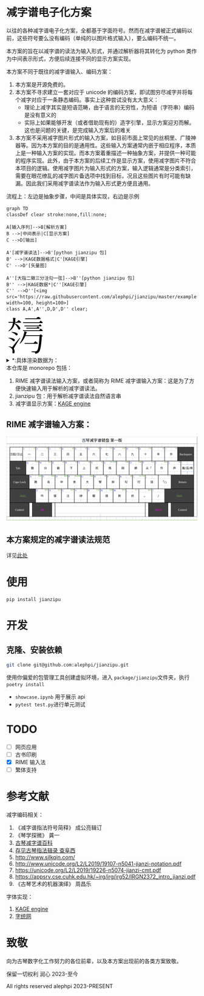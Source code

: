 # 减字谱电子化方案

以往的各种减字谱电子化方案，全都基于字面符号。然而在减字谱被正式编码以前，这些符号要么没有编码（单纯的以图片格式输入），要么编码不统一。

本方案的旨在以减字谱的读法为输入形式，并通过解析器将其转化为 python 类作为中间表示形式，方便后续连接不同的显示方案实现。

本方案不同于既往的减字谱输入、编码方案：

1. 本方案是开源免费的。
2. 本方案不寻求建立一套对应于 unicode 的编码方案，即试图穷尽减字并将每个减字对应于一条静态编码。事实上这种尝试没有太大意义：
   - 理论上减字其实是短语范畴，由于语言的无穷性，为短语（字符串）编码是没有意义的
   - 实际上如果能够开发（或者借助现有的）造字引擎，显示方案迎刃而解。这也是问题的关键，是完成输入方案后的难关
3. 本方案不采用减字图片形式的输入方案，如目前市面上常见的丝桐里、广陵神器等。因为本方案的目的是通用性。这些输入方案通常内嵌于相应程序，本质上是一种输入方案的实现。而本方案着重描述一种抽象方案，并提供一种可能的程序实现。此外，由于本方案的后续工作是显示方案，使用减字图片不符合本项目的逻辑。使用减字图片为输入形式的方案，输入逻辑通常是分类索引，需要在眼花缭乱的减字图片备选项中找到目标，况且这些图片有时可能有缺漏。因此我们采用减字谱读法作为输入形式更方便且通用。

流程上：左边是抽象步骤，中间是具体实现，右边是示例

```mermaid
graph TD
classDef clear stroke:none,fill:none;

A[输入序列]-->B[解析方案]
B -->|中间表示|C[显示方案]
C -->D[输出]

A'[减字谱读法]-->B'[python jianzipu 包]
B' -->|KAGE数据格式|C'[KAGE引擎]
C' -->D'[矢量图]

A''[大指二徽三分注勾一弦]-->B''[python jianzipu 包]
B'' -->|KAGE数据*|C''[KAGE引擎]
C'' -->D''[<img src='https://raw.githubusercontent.com/alephpi/jianzipu/master/example.svg' width=100, height=100>]
class A,A',A'',D,D',D'' clear;
```

<img src='https://raw.githubusercontent.com/alephpi/jianzipu/master/example.svg' width=100, height=100>

<details>
<summary>*:具体渲染数据为：</summary>
1:0:0:11.2:28.0:77.6:28.0:nan:nan:nan:nan$2:0:7:41.6:5.6:44.0:54.8:11.2:75.2:nan:nan$2:7:8:40.0:32.4:60.0:44.8:69.6:63.2:nan:nan$1:0:0:99.2:9.6:180.8:9.6:nan:nan:nan:nan$1:0:0:88.4:30.8:191.6:30.8:nan:nan:nan:nan$1:0:0:95.0:47.8:185.0:47.8:nan:nan:nan:nan$1:0:0:105.2:59.8:174.8:59.8:nan:nan:nan:nan$1:0:0:88.4:72.6:191.6:72.6:nan:nan:nan:nan$2:7:8:26.04:79.4:47.04:84.09:56.28:93.47:nan:nan$2:7:8:10.08:110.22:32.76:114.91:41.16:124.28999999999999:nan:nan$2:7:8:11.76:155.11:41.16:161.14:37.8:189.28:nan:nan$2:32:7:33.6:166.5:36.96:158.45999999999998:72.24:110.89:nan:nan$2:0:7:101.3:77.39:94.3:112.9:71.2:140.37:nan:nan$1:0:2:95.0:98.16:181.8:98.16:nan:nan:nan:nan$2:22:4:181.8:98.16:177.6:167.17000000000002:162.9:187.94:nan:nan$1:0:0:96.386:139.08695:165.01399999999998:139.08695:nan:nan:nan:nan

</details>
本仓库是 monorepo 包括：

1. RIME 减字谱读法输入方案，或者简称为 RIME 减字谱输入方案：这是为了方便快速输入用于解析的减字谱读法。
2. jianzipu 包：用于解析减字谱读法自然语言串
3. 减字谱显示方案：[KAGE engine](https://github.com/kurgm/kage-engine)

## RIME 减字谱输入方案：

![](https://raw.githubusercontent.com/alephpi/jianzipu/e3908a6e23e577ad9f8e0fb1fb2a37c7bf5f33d6/im/%E5%8F%A4%E7%90%B4%E5%87%8F%E5%AD%97%E8%B0%B1%E9%94%AE%E7%9B%98%E6%96%B9%E6%A1%88.png)

## 本方案规定的减字谱读法规范

详见[此处](https://github.com/alephpi/jianzipu/blob/master/package/jianzipu/README.md)

# 使用

```
pip install jianzipu
```

# 开发

## 克隆、安装依赖

```bash
git clone git@github.com:alephpi/jianzipu.git
```

使用你偏爱的包管理工具创建虚拟环境，进入 `package/jianzipu`文件夹，执行 `poetry install`

- `showcase.ipynb` 用于展示 api
- `pytest test.py`进行单元测试

# TODO

- [ ] 网页应用
- [ ] 古书印刷
- [x] RIME 输入法
- [ ] 繁体支持

# 参考文献

减字编码相关：

1. 《减字谱指法符号简释》 成公亮辑订
2. 《琴学探微》 龚一
3. [古琴减字谱百科](http://jianzipu.wikidot.com/)
4. [存见古琴指法辑录 查阜西](http://www.silkqin.com/11misc/images/zhadocs/zhazhifa.pdf)
5. http://www.silkqin.com/
6. http://www.unicode.org/L2/L2019/19107-n5041-jianzi-notation.pdf
7. https://unicode.org/L2/L2019/19226-n5074-jianzi-cmt.pdf
8. https://appsrv.cse.cuhk.edu.hk/~irg/irg/irg52/IRGN2372_intro_jianzi.pdf
9. 《古琴艺术的机器演绎》 周昌乐

字体实现：

1. [KAGE engine](https://github.com/kurgm/kage-engine)
2. [字统网](https://zi.tools/)

# 致敬

向为古琴数字化工作努力的各位前辈，以及本方案出现前的各类方案致敬。

保留一切权利 润心 2023-至今

All rights reserved alephpi 2023-PRESENT
